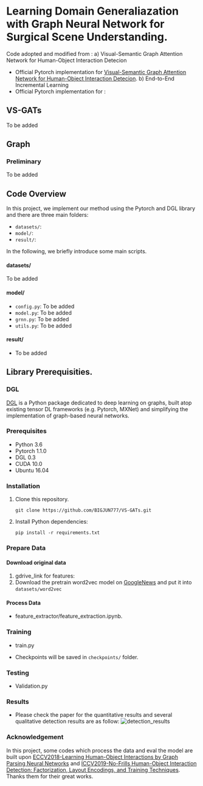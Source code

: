 # Learning Domain Generaliazation with Graph Neural Network for Surgical Scene Understanding.

<!---------------------------------------------------------------------------------------------------------------->
Code adopted and modified from :
a) Visual-Semantic Graph Attention Network for Human-Object Interaction Detecion
- Official Pytorch implementation for [Visual-Semantic Graph Attention Network for Human-Object Interaction Detecion](https://arxiv.org/abs/2001.02302).
b) End-to-End Incremental Learning
- Official Pytorch implementation for :

<!---------------------------------------------------------------------------------------------------------------->
## VS-GATs
To be added
<!---------------------------------------------------------------------------------------------------------------->
## Graph
### Preliminary
To be added

<!---------------------------------------------------------------------------------------------------------------->
## Code Overview
In this project, we implement our method using the Pytorch and DGL library and there are three main folders: 

- `datasets/`: 
- `model/`: 
- `result/`: 

In the following, we briefly introduce some main scripts.

#### datasets/
To be added

#### model/
- `config.py`: To be added
- `model.py`: To be added
- `grnn.py`: To be added
- `utils.py`: To be added

#### result/
- To be added
<!---------------------------------------------------------------------------------------------------------------->
## Library Prerequisities.

### DGL
<a href='https://docs.dgl.ai/en/latest/install/index.html'>DGL</a> is a Python package dedicated to deep learning on graphs, built atop existing tensor DL frameworks (e.g. Pytorch, MXNet) and simplifying the implementation of graph-based neural networks.

### Prerequisites
- Python 3.6
- Pytorch 1.1.0
- DGL 0.3
- CUDA 10.0
- Ubuntu 16.04

### Installation
1. Clone this repository.   

    ```
    git clone https://github.com/BIGJUN777/VS-GATs.git
    ```
  
2. Install Python dependencies:   

    ```
    pip install -r requirements.txt
    ```

### Prepare Data
#### Download original data
1. gdrive_link for features: 
3. Download the pretrain word2vec model on [GoogleNews](https://code.google.com/archive/p/word2vec/) and put it into `datasets/word2vec` 

#### Process Data
- feature_extractor/feature_extraction.ipynb.

### Training
- train.py

- Checkpoints will be saved in `checkpoints/` folder.
### Testing
- Validation.py

### Results
- Please check the paper for the quantitative results and several qualitative detection results are as follow:
    ![detection_results](./assets/detection.png)

### Acknowledgement
In this project, some codes which process the data and eval the model are built upon [ECCV2018-Learning Human-Object Interactions by Graph Parsing Neural Networks](https://github.com/SiyuanQi/gpnn) and [ICCV2019-No-Frills Human-Object Interaction Detection: Factorization, Layout Encodings, and Training Techniques](https://github.com/BigRedT/no_frills_hoi_det). Thanks them for their great works.
